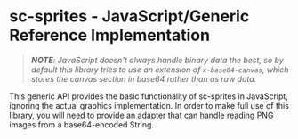# sc-sprites - JavaScript/Generic Reference Implementation #

> _**NOTE**: JavaScript doesn't always handle binary data the best, so by
> default this library tries to use an extension of `x-base64-canvas`, which
> stores the canvas section in base64 rather than as raw data._

This generic API provides the basic functionality of sc-sprites in JavaScript,
ignoring the actual graphics implementation. In order to make full use of this
library, you will need to provide an adapter that can handle reading PNG images
from a base64-encoded String.
